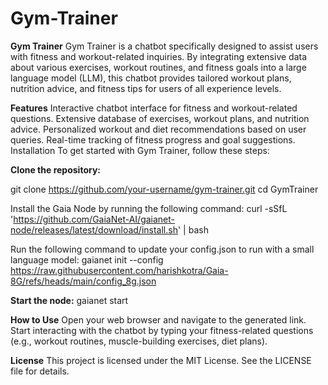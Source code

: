 # Gym-Trainer
**Gym Trainer**
Gym Trainer is a chatbot specifically designed to assist users with fitness and workout-related inquiries. By integrating extensive data about various exercises, workout routines, and fitness goals into a large language model (LLM), this chatbot provides tailored workout plans, nutrition advice, and fitness tips for users of all experience levels.

**Features**
Interactive chatbot interface for fitness and workout-related questions.
Extensive database of exercises, workout plans, and nutrition advice.
Personalized workout and diet recommendations based on user queries.
Real-time tracking of fitness progress and goal suggestions.
Installation
To get started with Gym Trainer, follow these steps:

**Clone the repository:**

git clone https://github.com/your-username/gym-trainer.git
cd GymTrainer

Install the Gaia Node by running the following command:
curl -sSfL 'https://github.com/GaiaNet-AI/gaianet-node/releases/latest/download/install.sh' | bash

Run the following command to update your config.json to run with a small language model:
gaianet init --config https://raw.githubusercontent.com/harishkotra/Gaia-8G/refs/heads/main/config_8g.json

**Start the node:**
gaianet start

**How to Use**
Open your web browser and navigate to the generated link.
Start interacting with the chatbot by typing your fitness-related questions (e.g., workout routines, muscle-building exercises, diet plans).

**License**
This project is licensed under the MIT License. See the LICENSE file for details.
